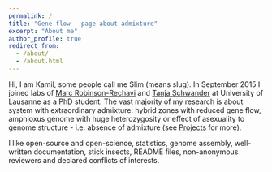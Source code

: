 ```yaml
---
permalink: /
title: "Gene flow - page about admixture"
excerpt: "About me"
author_profile: true
redirect_from:
  - /about/
  - /about.html
---
```


Hi, I am Kamil, some people call me Slim (means slug). In September 2015 I joined labs of [Marc Robinson-Rechavi](http://www.unil.ch/dee/home/menuinst/research/robinson-rechavi-group.html) and [Tanja Schwander](http://www.unil.ch/dee/home/menuinst/research/schwander-group.html) at University of Lausanne as a PhD student. The vast majority of my research is about system with extraordinary admixture: hybrid zones with reduced gene flow, amphioxus genome with huge heterozygosity or effect of asexuality to genome structure - i.e. absence of admixture (see [Projects](https://kamilsjaron.github.io/projects/) for more).

I like open-source and open-science, statistics, genome assembly, well-written documentation, stick insects, README files, non-anonymous reviewers and declared conflicts of interests.
